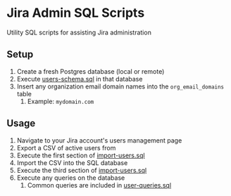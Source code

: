 # Jira Admin SQL Scripts

Utility SQL scripts for assisting Jira administration

## Setup

1. Create a fresh Postgres database (local or remote)
2. Execute [users-schema.sql](./users-schema.sql) in that database
3. Insert any organization email domain names into the `org_email_domains` table
   1. Example: `mydomain.com`

## Usage

1. Navigate to your Jira account's users management page
2. Export a CSV of active users from
3. Execute the first section of [import-users.sql](./import-users.sql)
4. Import the CSV into the SQL database
5. Execute the third section of [import-users.sql](./import-users.sql)
6. Execute any queries on the database
   1. Common queries are included in [user-queries.sql](./user-queries.sql)